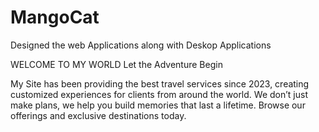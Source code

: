 # MangoCat
Designed the web Applications along with Deskop Applications 

WELCOME TO MY WORLD
Let the Adventure Begin

My Site has been providing the best travel services since 2023, creating customized experiences for clients from around the world. We don’t just make plans, we help you build memories that last a lifetime. Browse our offerings and exclusive destinations today.
